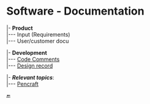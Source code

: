 # Software - Documentation

|- **Product**\
|--- Input (Requirements)\
|--- User/customer docu

|- **Development**\
|--- [Code Comments](README+/code-comments.md)\
|--- [Design record](README+/design-record.md)

|- **_Relevant topics_**:\
|--- [Pencraft](../../pencraft/)


🔚

